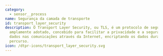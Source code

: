 ```yaml
---
category: 
  - sensor__process
name: Segurança da camada de transporte
id: transport_layer_security
description: O Transport Layer Security, ou TLS, é um protocolo de segurança
  amplamente adotado, concebido para facilitar a privacidade e a segurança dos
  dados nas comunicações através da Internet, encriptando os dados durante o seu
  percurso.
icon: /dtpr-icons/transport_layer_security.svg
---
```

